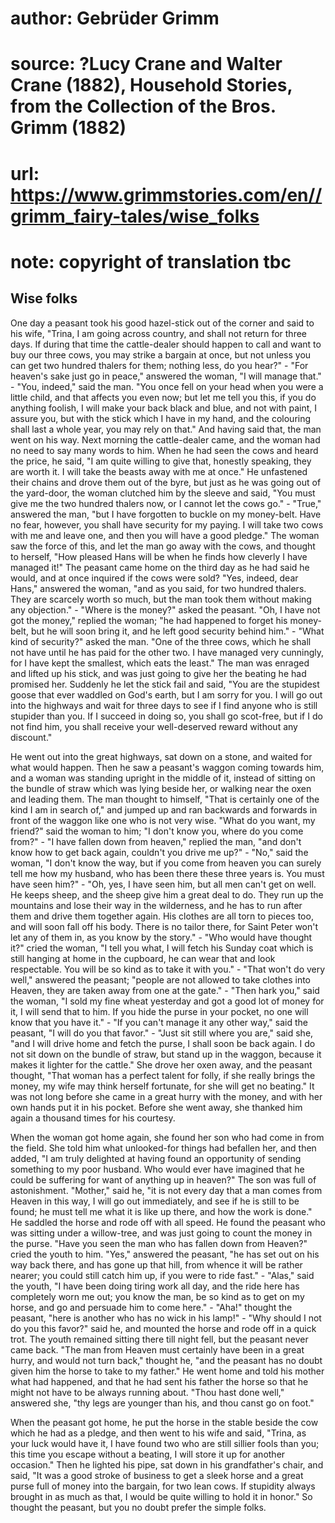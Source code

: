 # author: Gebrüder Grimm
# source: ?Lucy Crane and Walter Crane (1882), Household Stories, from the Collection of the Bros. Grimm (1882)
# url: https://www.grimmstories.com/en//grimm_fairy-tales/wise_folks
# note: copyright of translation tbc

## Wise folks 

One day a peasant took his good hazel-stick out of the corner and said
to his wife, "Trina, I am going across country, and shall not return
for three days. If during that time the cattle-dealer should happen to
call and want to buy our three cows, you may strike a bargain at once,
but not unless you can get two hundred thalers for them; nothing less,
do you hear?" - "For heaven's sake just go in peace," answered the
woman, "I will manage that." - "You, indeed," said the man. "You
once fell on your head when you were a little child, and that affects
you even now; but let me tell you this, if you do anything foolish, I
will make your back black and blue, and not with paint, I assure you,
but with the stick which I have in my hand, and the colouring shall last
a whole year, you may rely on that." And having said that, the man went
on his way.
Next morning the cattle-dealer came, and the woman had no need to say
many words to him. When he had seen the cows and heard the price, he
said, "I am quite willing to give that, honestly speaking, they are
worth it. I will take the beasts away with me at once." He unfastened
their chains and drove them out of the byre, but just as he was going
out of the yard-door, the woman clutched him by the sleeve and said,
"You must give me the two hundred thalers now, or I cannot let the cows
go." - "True," answered the man, "but I have forgotten to buckle on
my money-belt. Have no fear, however, you shall have security for my
paying. I will take two cows with me and leave one, and then you will
have a good pledge." The woman saw the force of this, and let the man
go away with the cows, and thought to herself, "How pleased Hans will
be when he finds how cleverly I have managed it!" The peasant came home
on the third day as he had said he would, and at once inquired if the
cows were sold? "Yes, indeed, dear Hans," answered the woman, "and as
you said, for two hundred thalers. They are scarcely worth so much, but
the man took them without making any objection." - "Where is the
money?" asked the peasant. "Oh, I have not got the money," replied
the woman; "he had happened to forget his money-belt, but he will soon
bring it, and he left good security behind him." - "What kind of
security?" asked the man. "One of the three cows, which he shall not
have until he has paid for the other two. I have managed very cunningly,
for I have kept the smallest, which eats the least." The man was
enraged and lifted up his stick, and was just going to give her the
beating he had promised her. Suddenly he let the stick fail and said,
"You are the stupidest goose that ever waddled on God's earth, but I
am sorry for you. I will go out into the highways and wait for three
days to see if I find anyone who is still stupider than you. If I
succeed in doing so, you shall go scot-free, but if I do not find him,
you shall receive your well-deserved reward without any discount."

He went out into the great highways, sat down on a stone, and waited for
what would happen. Then he saw a peasant's waggon coming towards him,
and a woman was standing upright in the middle of it, instead of sitting
on the bundle of straw which was lying beside her, or walking near the
oxen and leading them. The man thought to himself, "That is certainly
one of the kind I am in search of," and jumped up and ran backwards and
forwards in front of the waggon like one who is not very wise. "What do
you want, my friend?" said the woman to him; "I don't know you, where
do you come from?" - "I have fallen down from heaven," replied the
man, "and don't know how to get back again, couldn't you drive me
up?" - "No," said the woman, "I don't know the way, but if you come
from heaven you can surely tell me how my husband, who has been there
these three years is. You must have seen him?" - "Oh, yes, I have seen
him, but all men can't get on well. He keeps sheep, and the sheep give
him a great deal to do. They run up the mountains and lose their way in
the wilderness, and he has to run after them and drive them together
again. His clothes are all torn to pieces too, and will soon fall off
his body. There is no tailor there, for Saint Peter won't let any of
them in, as you know by the story." - "Who would have thought it?"
cried the woman, "I tell you what, I will fetch his Sunday coat which
is still hanging at home in the cupboard, he can wear that and look
respectable. You will be so kind as to take it with you." - "That
won't do very well," answered the peasant; "people are not allowed to
take clothes into Heaven, they are taken away from one at the gate." -
"Then hark you," said the woman, "I sold my fine wheat yesterday and
got a good lot of money for it, I will send that to him. If you hide the
purse in your pocket, no one will know that you have it." - "If you
can't manage it any other way," said the peasant, "I will do you that
favor." - "Just sit still where you are," said she, "and I will
drive home and fetch the purse, I shall soon be back again. I do not sit
down on the bundle of straw, but stand up in the waggon, because it
makes it lighter for the cattle." She drove her oxen away, and the
peasant thought, "That woman has a perfect talent for folly, if she
really brings the money, my wife may think herself fortunate, for she
will get no beating." It was not long before she came in a great hurry
with the money, and with her own hands put it in his pocket. Before she
went away, she thanked him again a thousand times for his courtesy.

When the woman got home again, she found her son who had come in from
the field. She told him what unlooked-for things had befallen her, and
then added, "I am truly delighted at having found an opportunity of
sending something to my poor husband. Who would ever have imagined that
he could be suffering for want of anything up in heaven?" The son was
full of astonishment. "Mother," said he, "it is not every day that a
man comes from Heaven in this way, I will go out immediately, and see if
he is still to be found; he must tell me what it is like up there, and
how the work is done." He saddled the horse and rode off with all
speed. He found the peasant who was sitting under a willow-tree, and was
just going to count the money in the purse. "Have you seen the man who
has fallen down from Heaven?" cried the youth to him. "Yes," answered
the peasant, "he has set out on his way back there, and has gone up
that hill, from whence it will be rather nearer; you could still catch
him up, if you were to ride fast." - "Alas," said the youth, "I have
been doing tiring work all day, and the ride here has completely worn me
out; you know the man, be so kind as to get on my horse, and go and
persuade him to come here." - "Aha!" thought the peasant, "here is
another who has no wick in his lamp!" - "Why should I not do you this
favor?" said he, and mounted the horse and rode off in a quick trot.
The youth remained sitting there till night fell, but the peasant never
came back. "The man from Heaven must certainly have been in a great
hurry, and would not turn back," thought he, "and the peasant has no
doubt given him the horse to take to my father." He went home and told
his mother what had happened, and that he had sent his father the horse
so that he might not have to be always running about. "Thou hast done
well," answered she, "thy legs are younger than his, and thou canst go
on foot."

When the peasant got home, he put the horse in the stable beside the cow
which he had as a pledge, and then went to his wife and said, "Trina,
as your luck would have it, I have found two who are still sillier fools
than you; this time you escape without a beating, I will store it up for
another occasion." Then he lighted his pipe, sat down in his
grandfather's chair, and said, "It was a good stroke of business to
get a sleek horse and a great purse full of money into the bargain, for
two lean cows. If stupidity always brought in as much as that, I would
be quite willing to hold it in honor." So thought the peasant, but you
no doubt prefer the simple folks.
